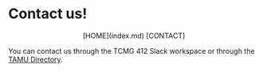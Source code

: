 # Contact us!

<p align="center">
[HOME](index.md) [CONTACT]
</p>

You can contact us through the TCMG 412 Slack workspace or through the [TAMU Directory](https://directory.tamu.edu).